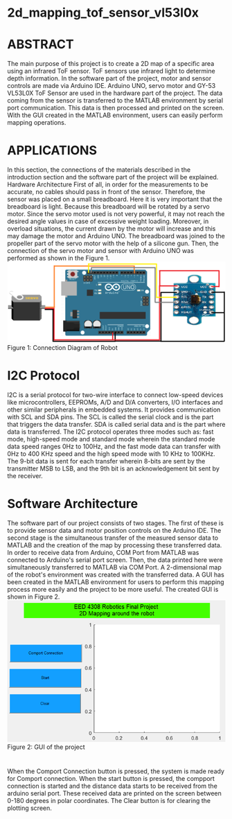 # 2d_mapping_tof_sensor_vl53l0x
# ABSTRACT
The main purpose of this project is to create a 2D map of a specific area using an infrared ToF sensor. ToF sensors use infrared light to determine depth information. In the software part of the project, motor and sensor controls are made via Arduino IDE. Arduino UNO, servo motor and GY-53 VL53L0X ToF Sensor are used in the hardware part of the project. The data coming from the sensor is transferred to the MATLAB environment by serial port communication. This data is then processed and printed on the screen. With the GUI created in the MATLAB environment, users can easily perform mapping operations.
# APPLICATIONS
In this section, the connections of the materials described in the introduction section and the software part of the project will be explained.
Hardware Architecture
First of all, in order for the measurements to be accurate, no cables should pass in front of the sensor. Therefore, the sensor was placed on a small breadboard. Here it is very important that the breadboard is light. Because this breadboard will be rotated by a servo motor. Since the servo motor used is not very powerful, it may not reach the desired angle values in case of excessive weight loading. Moreover, in overload situations, the current drawn by the motor will increase and this may damage the motor and Arduino UNO. The breadboard was joined to the propeller part of the servo motor with the help of a silicone gun. Then, the connection of the servo motor and sensor with Arduino UNO was performed as shown in the Figure 1. 
 ![alt text](https://github.com/ozancanalper/2d_mapping_tof_sensor_vl53l0x/blob/main/1.png)
Figure 1: Connection Diagram of Robot

# I2C Protocol
I2C is a serial protocol for two-wire interface to connect low-speed devices like microcontrollers, EEPROMs, A/D and D/A converters, I/O interfaces and other similar peripherals in embedded systems. It provides communication with SCL and SDA pins. The SCL is called the serial clock and is the part that triggers the data transfer. SDA is called serial data and is the part where data is transferred. The I2C protocol operates three modes such as: fast mode, high-speed mode and standard mode wherein the standard mode data speed ranges 0Hz to 100Hz, and the fast mode data can transfer with 0Hz to 400 KHz speed and the high speed mode with 10 KHz to 100KHz. The 9-bit data is sent for each transfer wherein 8-bits are sent by the transmitter MSB to LSB, and the 9th bit is an acknowledgement bit sent by the receiver.

# Software Architecture
The software part of our project consists of two stages. The first of these is to provide sensor data and motor position controls on the Arduino IDE. The second stage is the simultaneous transfer of the measured sensor data to MATLAB and the creation of the map by processing these transferred data. In order to receive data from Arduino, COM Port from MATLAB was connected to Arduino's serial port screen. Then, the data printed here were simultaneously transferred to MATLAB via COM Port. A 2-dimensional map of the robot's environment was created with the transferred data.
A GUI has been created in the MATLAB environment for users to perform this mapping process more easily and the project to be more useful. The created GUI is shown in Figure 2.
 ![alt text](https://github.com/ozancanalper/2d_mapping_tof_sensor_vl53l0x/blob/main/2.png)
Figure 2: GUI of the project
#

When the Comport Connection button is pressed, the system is made ready for Comport connection. When the start button is pressed, the compport connection is started and the distance data starts to be received from the arduino serial port. These received data are printed on the screen between 0-180 degrees in polar coordinates. The Clear button is for clearing the plotting screen.
